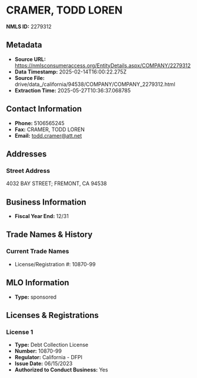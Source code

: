 # CRAMER, TODD LOREN

**NMLS ID:** 2279312

## Metadata
- **Source URL:** https://nmlsconsumeraccess.org/EntityDetails.aspx/COMPANY/2279312
- **Data Timestamp:** 2025-02-14T16:00:22.275Z
- **Source File:** drive/data_/california/94538/COMPANY/COMPANY_2279312.html
- **Extraction Time:** 2025-05-27T10:36:37.068785

## Contact Information
- **Phone:** 5106565245
- **Fax:** CRAMER, TODD LOREN
- **Email:** todd.cramer@att.net

## Addresses
### Street Address
4032 BAY STREET; FREMONT, CA 94538

## Business Information
- **Fiscal Year End:** 12/31

## Trade Names & History
### Current Trade Names
- License/Registration #: 10870-99

## MLO Information
- **Type:** sponsored

## Licenses & Registrations

### License 1
- **Type:** Debt Collection License
- **Number:** 10870-99
- **Regulator:** California - DFPI
- **Issue Date:** 06/15/2023
- **Authorized to Conduct Business:** Yes
